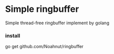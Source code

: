 # Simple ringbuffer
Simple thread-free ringbuffer implement by golang

### install
go get github.com/Noahnut/ringbuffer
